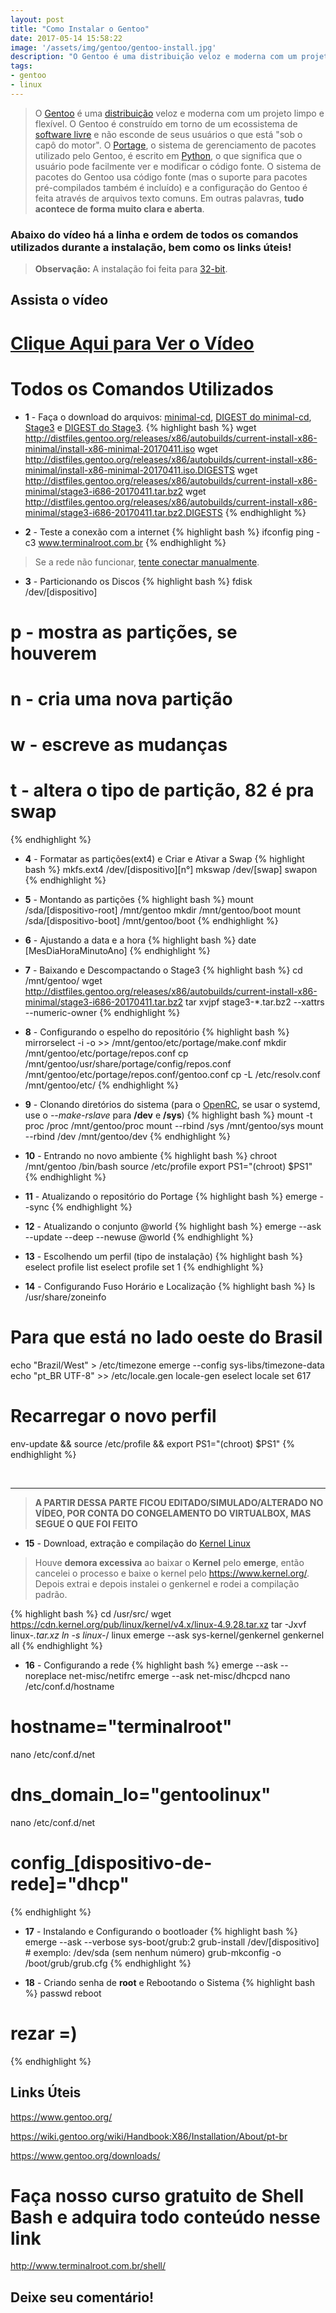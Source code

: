 ```yaml
---
layout: post
title: "Como Instalar o Gentoo"
date: 2017-05-14 15:58:22
image: '/assets/img/gentoo/gentoo-install.jpg'
description: "O Gentoo é uma distribuição veloz e moderna com um projeto limpo e flexível."
tags:
- gentoo
- linux
---
```


> O [Gentoo](https://www.gentoo.org/) é uma [distribuição](https://pt.wikipedia.org/wiki/Distribui%C3%A7%C3%A3o_Linux) veloz e moderna com um projeto limpo e flexível. O Gentoo é construído em torno de um ecossistema de [software livre](https://www.gnu.org/philosophy/free-sw.pt-br.html) e não esconde de seus usuários o que está "sob o capô do motor". O [Portage](https://pt.wikipedia.org/wiki/Portage), o sistema de gerenciamento de pacotes utilizado pelo Gentoo, é escrito em [Python](http://www.terminalroot.com.br/tags#python), o que significa que o usuário pode facilmente ver e modificar o código fonte. O sistema de pacotes do Gentoo usa código fonte (mas o suporte para pacotes pré-compilados também é incluído) e a configuração do Gentoo é feita através de arquivos texto comuns. Em outras palavras, __tudo acontece de forma muito clara e aberta__.

### Abaixo do vídeo há a linha e ordem de todos os comandos utilizados durante a instalação, bem como os links úteis!

> __Observação:__ A instalação foi feita para [32-bit](https://pt.wikipedia.org/wiki/32_bits).

## Assista o vídeo

# [Clique Aqui para Ver o Vídeo](https://www.youtube.com/watch?v=BD1wIoX0E2c)


# Todos os Comandos Utilizados

- __1__ - Faça o download do arquivos: [minimal-cd](http://distfiles.gentoo.org/releases/x86/autobuilds/current-install-x86-minimal/install-x86-minimal-20170411.iso), [DIGEST do minimal-cd](http://distfiles.gentoo.org/releases/x86/autobuilds/current-install-x86-minimal/install-x86-minimal-20170411.iso.DIGESTS), [Stage3](http://distfiles.gentoo.org/releases/x86/autobuilds/current-install-x86-minimal/stage3-i686-20170411.tar.bz2) e [DIGEST do Stage3](http://distfiles.gentoo.org/releases/x86/autobuilds/current-install-x86-minimal/stage3-i686-20170411.tar.bz2.DIGESTS).
{% highlight bash %}
wget http://distfiles.gentoo.org/releases/x86/autobuilds/current-install-x86-minimal/install-x86-minimal-20170411.iso
wget http://distfiles.gentoo.org/releases/x86/autobuilds/current-install-x86-minimal/install-x86-minimal-20170411.iso.DIGESTS
wget http://distfiles.gentoo.org/releases/x86/autobuilds/current-install-x86-minimal/stage3-i686-20170411.tar.bz2
wget http://distfiles.gentoo.org/releases/x86/autobuilds/current-install-x86-minimal/stage3-i686-20170411.tar.bz2.DIGESTS
{% endhighlight %}

- __2__ - Teste a conexão com a internet
{% highlight bash %}
ifconfig
ping -c3 www.terminalroot.com.br
{% endhighlight %}

> Se a rede não funcionar, [tente conectar manualmente](https://www.youtube.com/watch?v=q3oaZ4SIbkA).

- __3__ - Particionando os Discos
{% highlight bash %}
fdisk /dev/[dispositivo]
# p - mostra as partições, se houverem
# n - cria uma nova partição
# w - escreve as mudanças
# t - altera o tipo de partição, 82 é pra swap
{% endhighlight %}

- __4__ - Formatar as partições(ext4) e Criar e Ativar a Swap
{% highlight bash %}
mkfs.ext4 /dev/[dispositivo][n°]
mkswap /dev/[swap]
swapon
{% endhighlight %}

- __5__ - Montando as partições
{% highlight bash %}
mount /sda/[dispositivo-root] /mnt/gentoo
mkdir /mnt/gentoo/boot
mount /sda/[dispositivo-boot] /mnt/gentoo/boot
{% endhighlight %}

- __6__ - Ajustando a data e a hora
{% highlight bash %}
date [MesDiaHoraMinutoAno]
{% endhighlight %}

- __7__ - Baixando e Descompactando o Stage3
{% highlight bash %}
cd /mnt/gentoo/
wget http://distfiles.gentoo.org/releases/x86/autobuilds/current-install-x86-minimal/stage3-i686-20170411.tar.bz2
tar xvjpf stage3-*.tar.bz2 --xattrs --numeric-owner
{% endhighlight %}

- __8__ - Configurando o espelho do repositório
{% highlight bash %}
mirrorselect -i -o >> /mnt/gentoo/etc/portage/make.conf
mkdir /mnt/gentoo/etc/portage/repos.conf
cp /mnt/gentoo/usr/share/portage/config/repos.conf /mnt/gentoo/etc/portage/repos.conf/gentoo.conf
cp -L /etc/resolv.conf /mnt/gentoo/etc/
{% endhighlight %}

- __9__ - Clonando diretórios do sistema (para o [OpenRC](https://wiki.gentoo.org/wiki/OpenRC), se usar o systemd, use o *--make-rslave* para __/dev__ e __/sys__)
{% highlight bash %}
mount -t proc /proc /mnt/gentoo/proc
mount --rbind /sys /mnt/gentoo/sys
mount --rbind /dev /mnt/gentoo/dev
{% endhighlight %}

- __10__ - Entrando no novo ambiente
{% highlight bash %}
chroot /mnt/gentoo /bin/bash
source /etc/profile
export PS1="(chroot) $PS1"
{% endhighlight %}

- __11__ -  Atualizando o repositório do Portage
{% highlight bash %}
emerge --sync
{% endhighlight %}

- __12__ - Atualizando o conjunto @world
{% highlight bash %}
emerge --ask --update --deep --newuse @world
{% endhighlight %}

- __13__ - Escolhendo um perfil (tipo de instalação)
{% highlight bash %}
eselect profile list
eselect profile set 1
{% endhighlight %}

- __14__ - Configurando Fuso Horário e Localização
{% highlight bash %}
ls /usr/share/zoneinfo
# Para que está no lado oeste do Brasil
echo "Brazil/West" > /etc/timezone
emerge --config sys-libs/timezone-data
echo "pt_BR UTF-8" >> /etc/locale.gen
locale-gen
eselect locale set 617
# Recarregar o novo perfil
env-update && source /etc/profile && export PS1="(chroot) $PS1"
{% endhighlight %}

<div id="simulacao"></div>
<br />

***

> __A PARTIR DESSA PARTE FICOU EDITADO/SIMULADO/ALTERADO NO VÍDEO, POR CONTA DO CONGELAMENTO DO VIRTUALBOX, MAS SEGUE O QUE FOI FEITO__

- __15__ - Download, extração e compilação do [Kernel Linux](https://www.kernel.org/)

> Houve __demora excessiva__ ao baixar o __Kernel__ pelo __emerge__, então cancelei o processo e baixe o kernel pelo <https://www.kernel.org/>. Depois extrai e depois instalei o genkernel e rodei a compilação padrão.

{% highlight bash %}
cd /usr/src/
wget https://cdn.kernel.org/pub/linux/kernel/v4.x/linux-4.9.28.tar.xz
tar -Jxvf linux-*.tar.xz
ln -s linux-*/ linux
emerge --ask sys-kernel/genkernel
genkernel all
{% endhighlight %}

- __16__ - Configurando a rede
{% highlight bash %}
emerge --ask --noreplace net-misc/netifrc
emerge --ask net-misc/dhcpcd
nano /etc/conf.d/hostname
# hostname="terminalroot"
nano /etc/conf.d/net
# dns_domain_lo="gentoolinux"
nano /etc/conf.d/net
# config_[dispositivo-de-rede]="dhcp"
{% endhighlight %}

- __17__ - Instalando e Configurando o bootloader
{% highlight bash %}
emerge --ask --verbose sys-boot/grub:2
grub-install /dev/[dispositivo] # exemplo: /dev/sda (sem nenhum número)
grub-mkconfig -o /boot/grub/grub.cfg
{% endhighlight %}

- __18__ - Criando senha de __root__ e Rebootando o Sistema
{% highlight bash %}
passwd
reboot
# rezar =)
{% endhighlight %}



## Links Úteis

<https://www.gentoo.org/>

<https://wiki.gentoo.org/wiki/Handbook:X86/Installation/About/pt-br>

<https://www.gentoo.org/downloads/>


# Faça nosso curso gratuito de Shell Bash e adquira todo conteúdo nesse link
<http://www.terminalroot.com.br/shell/>

## Deixe seu comentário!

<script async src="https://pagead2.googlesyndication.com/pagead/js/adsbygoogle.js"></script>

<!-- Informat -->
<ins class="adsbygoogle"
 style="display:block"
 data-ad-client="ca-pub-2838251107855362"
 data-ad-slot="2327980059"
 data-ad-format="auto"
 data-full-width-responsive="true"></ins>

<script>
(adsbygoogle = window.adsbygoogle || []).push({});
</script>

